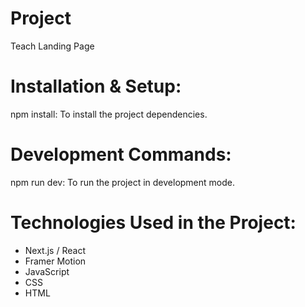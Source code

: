 # Project
Teach Landing Page 

# Installation & Setup:
npm install: To install the project dependencies.

# Development Commands:
npm run dev: To run the project in development mode.

# Technologies Used in the Project:
- Next.js / React
- Framer Motion
- JavaScript
- CSS
- HTML
